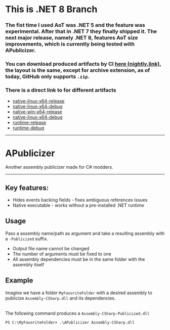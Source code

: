 # **This is .NET 8 Branch**
### The fist time I used AoT was .NET 5 and the feature was experimental. After that in .NET 7 they finally shipped it. The next major release, namely .NET 8, features AoT size improvements, which is currently being tested with APublicizer.
### You can download produced artifacts by CI [here (nightly.link)](https://nightly.link/iRebbok/APublicizer/workflows/build/dotnet8-aot), the layout is the same, except for archive extension, as of today, GitHub only supports `.zip`.
### There is a direct link to for different artifacts
- [native-linux-x64-release](https://nightly.link/iRebbok/APublicizer/workflows/build/dotnet8-aot/native-linux-x64-release)
- [native-linux-x64-debug](https://nightly.link/iRebbok/APublicizer/workflows/build/dotnet8-aot/native-linux-x64-debug)
- [native-win-x64-release](https://nightly.link/iRebbok/APublicizer/workflows/build/dotnet8-aot/native-win-x64-release)
- [native-linux-x64-debug](https://nightly.link/iRebbok/APublicizer/workflows/build/dotnet8-aot/native-win-x64-debug)
- [runtime-release](https://nightly.link/iRebbok/APublicizer/workflows/build/dotnet8-aot/runtime-release)
- [runtime-debug](https://nightly.link/iRebbok/APublicizer/workflows/build/dotnet8-aot/runtime-debug)

---

# APublicizer
Another assembly publicizer made for C# modders.

---

## Key features:
 - Hides events backing fields - fixes ambiguous references issues
 - Native executable - works without a pre-installed .NET runtime

## Usage
Pass a assembly name/path as argument and take a resulting assembly with a `-Publicized` suffix.<br>
 - Output file name cannot be changed
 - The number of arguments must be fixed to one
 - All assembly dependencies must be in the same folder with the assembly itself

## Example
Imagine we have a folder `MyFavoriteFolder` with a desired assembly to publicize `Assembly-CSharp.dll` and its dependencies.<br><br>

The following command produces a `Assembly-CSharp-Publicized.dll`
```ps
PS C:\MyFavoriteFolder> .\APublicizer Assembly-CSharp.dll
```
